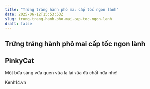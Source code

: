 ```yaml
---
title: "Trứng tráng hành phô mai cấp tốc ngon lành"
date: 2025-06-12T15:53:53Z
slug: trung-trang-hanh-pho-mai-cap-toc-ngon-lanh
draft: false
---
```


## Trứng tráng hành phô mai cấp tốc ngon lành

## PinkyCat

Một bữa sáng vừa quen vừa lạ lại vừa đủ chất nữa nhé!





Kenh14.vn